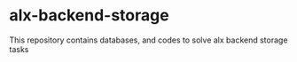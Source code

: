 # alx-backend-storage
This repository contains databases, and codes to solve alx backend storage tasks
